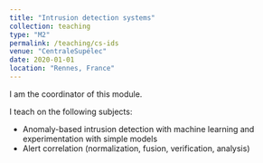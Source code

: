 ```yaml
---
title: "Intrusion detection systems"
collection: teaching
type: "M2"
permalink: /teaching/cs-ids
venue: "CentraleSupélec"
date: 2020-01-01
location: "Rennes, France"
---
```


I am the coordinator of this module.

I teach on the following subjects:
- Anomaly-based intrusion detection with machine learning and experimentation with simple models
- Alert correlation (normalization, fusion, verification, analysis)
